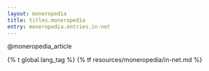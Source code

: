 ```yaml
---
layout: moneropedia
title: titles.moneropedia
entry: moneropedia.entries.in-net
---
```


@moneropedia_article

{% t global.lang_tag %}
{% tf resources/moneropedia/in-net.md %}
